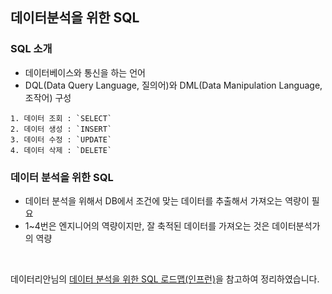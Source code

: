 ## 데이터분석을 위한 SQL 

### SQL 소개
- 데이터베이스와 통신을 하는 언어
- DQL(Data Query Language, 질의어)와 DML(Data Manipulation Language, 조작어) 구성

>
    1. 데이터 조회 : `SELECT`
    2. 데이터 생성 : `INSERT`
    3. 데이터 수정 : `UPDATE`
    4. 데이터 삭제 : `DELETE` 

### 데이터 분석을 위한 SQL
- 데이터 분석을 위해서 DB에서 조건에 맞는 데이터를 추출해서 가져오는 역량이 필요
- 1~4번은 엔지니어의 역량이지만, 잘 축적된 데이터를 가져오는 것은 데이터분석가의 역량

<BR>

데이터리안님의 [데이터 분석을 위한 SQL 로드맵(인프런)][H]을 참고하여 정리하였습니다.

[H]: https://www.inflearn.com/roadmaps/400 